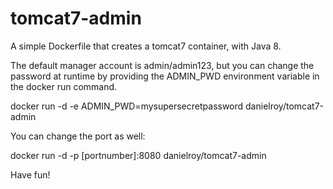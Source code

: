 # tomcat7-admin
A simple Dockerfile that creates a tomcat7 container, with Java 8.

The default manager account is admin/admin123, but you can change the password at runtime by providing the ADMIN_PWD environment variable in the docker run command.

docker run -d -e ADMIN_PWD=mysupersecretpassword danielroy/tomcat7-admin

You can change the port as well:

docker run -d -p [portnumber]:8080 danielroy/tomcat7-admin

Have fun!

